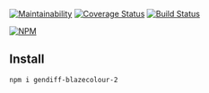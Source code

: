 [![Maintainability](https://api.codeclimate.com/v1/badges/0c96c255338746ec8e85/maintainability)](https://codeclimate.com/github/blazecolour/project-lvl2-s297/maintainability) 
[![Coverage Status](https://coveralls.io/repos/github/blazecolour/project-lvl2-s297/badge.svg?branch=master)](https://coveralls.io/github/blazecolour/project-lvl2-s297?branch=master) 
[![Build Status](https://travis-ci.org/blazecolour/project-lvl2-s297.svg?branch=master)](https://travis-ci.org/blazecolour/project-lvl2-s297)

[![NPM](https://nodei.co/npm/gendiff-blazecolour-2.png?downloads=true&downloadRank=true&stars=true)](https://nodei.co/npm/gendiff-blazecolour-2/)

## Install

```npm i gendiff-blazecolour-2```
